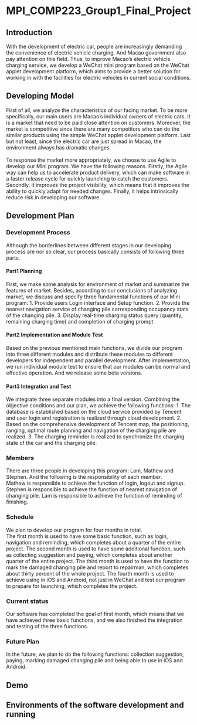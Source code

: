 # MPI_COMP223_Group1_Final_Project
## Introduction
With the development of electric car, people are increasingly demanding the convenience of electric vehicle charging. And Macao government also pay attention on this field. Thus, to improve Macao’s electric vehicle charging service, we develop a WeChat mini program based on the WeChat applet development platform, which aims to provide a better solution for working in with the facilities for electric vehicles in current social conditions.
## Developing Model
First of all, we analyze the characteristics of our facing market. To be more specifically, our main users are Macao’s individual owners of electric cars. It is a market that need to be paid close attention on customers. Moreover, the market is competitive since there are many competitors who can do the similar products using the simple WeChat applet development platform. Last but not least, since the electric car are just spread in Macao, the environment always has dramatic changes.
<br>   
To response the market more appropriately, we choose to use Agile to develop our Mini program. We have the following reasons. Firstly, the Agile way can help us to accelerate product delivery, which can make software in a faster release cycle for quickly launching to catch the customers. Secondly, it improves the project visibility, which means that it improves the ability to quickly adapt for needed changes. Finally, it helps intrinsically reduce risk in developing our software.
## Development Plan
### Development Process
Although the borderlines between different stages in our developing process are nor so clear, our process basically consists of following three parts.
#### Part1 Planning
First, we make some analysis for environment of market and summarize the features of market. Besides, according to our conclusions of analyzing market, we discuss and specify three fundamental functions of our Mini program: 
    1.	Provide users Login interface and Setup function.
    2.	Provide the nearest navigation service of changing pile corresponding occupancy stats of the changing pile.
    3.	Display real-time charging status query (quantity, remaining charging time) and completion of charging prompt
#### Part2 Implementation and Module Test
Based on the previous mentioned main functions, we divide our program into three different modules and distribute these modules to different developers for independent and parallel development. After implementation, we run individual module test to ensure that our modules can be normal and effective operation. And we release some beta versions.
#### Part3 Integration and Test
We integrate three separate modules into a final version. Combining the objective conditions and our plan, we achieve the following functions:
    1.	The database is established based on the cloud service provided by Tencent and user login and registration is realized through cloud development.
    2.	Based on the comprehensive development of Tencent map, the positioning, ranging, optimal route planning and navigation of the charging pile are realized.
    3.	The charging reminder is realized to synchronize the charging state of the car and the charging pile.
### Members
There are three people in developing this program: Lam, Mathew and Stephen. And the following is the responsibility of each member. <br>
Mathew is responsible to achieve the function of login, logout and signup.
Stephen is responsible to achieve the function of nearest navigation of changing pile.
Lam is responsible to achieve the function of reminding of finishing.
### Schedule
We plan to develop our program for four months in total. <br>
The first month is used to have some basic function, such as login, navigation and reminding, which completes about a quarter of the entire project.
The second month is used to have some additional function, such as collecting suggestion and paying, which completes about another quarter of the entire project.
The third month is used to have the function to mark the damaged changing pile and report to repairman, which completes about thirty percent of the whole project.
The fourth month is used to achieve using in iOS and Android, not just in WeChat and test our program to prepare for launching, which completes the project.
### Current status
Our software has completed the goal of first month, which means that we have achieved three basic functions, and we also finished the integration and testing of the three functions.
### Future Plan
In the future, we plan to do the following functions: collection suggestion, paying, marking damaged changing pile and being able to use in iOS and Android.
## Demo
## Environments of the software development and running

    


    
    
     
    
